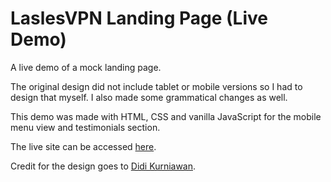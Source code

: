 # LaslesVPN Landing Page (Live Demo)

A live demo of a mock landing page.

The original design did not include tablet or mobile versions so I had to design that myself. I also made some grammatical changes as well.

This demo was made with HTML, CSS and vanilla JavaScript for the mobile menu view and testimonials section.

The live site can be accessed [here](https://laslesvpn-landing-page.vercel.app).

Credit for the design goes to [Didi Kurniawan](https://dribbble.com/shots/11356916-LaslesVPN).
